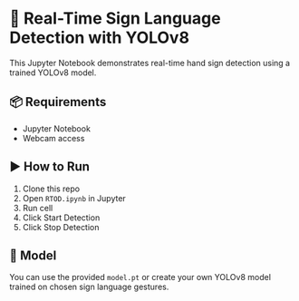 # 🧠 Real-Time Sign Language Detection with YOLOv8

This Jupyter Notebook demonstrates real-time hand sign detection using a trained YOLOv8 model.

## 📦 Requirements

- Jupyter Notebook
- Webcam access

## ▶️ How to Run

1. Clone this repo
2. Open `RTOD.ipynb` in Jupyter
3. Run cell
4. Click Start Detection
5. Click Stop Detection

## 🤖 Model

You can use the provided `model.pt` or create your own YOLOv8 model trained on chosen sign language gestures.
